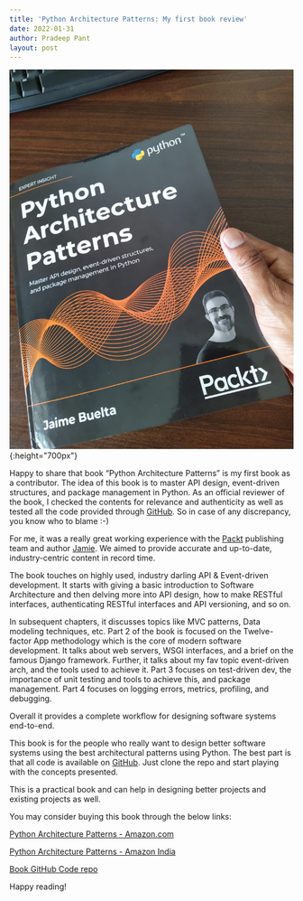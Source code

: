 ```yaml
---
title: 'Python Architecture Patterns: My first book review'
date: 2022-01-31
author: Pradeep Pant
layout: post
---
```


![](/data/images/python_arch_book.jpeg){:height="700px"}


Happy to share that book “Python Architecture Patterns” is my first book as a contributor. The idea of this book is to master API design, event-driven structures, and package management in Python. As an official reviewer of the book, I checked the contents for relevance and authenticity as well as tested all the code provided through [GitHub](https://github.com/PacktPublishing/Python-Architecture-Patterns). So in case of any discrepancy, you know who to blame :-)

For me, it was a really great working experience with the [Packt](https://www.packtpub.com/) publishing team and author [Jamie](https://www.linkedin.com/in/jaime-buelta-27305817/). We aimed to provide accurate and up-to-date, industry-centric content in record time.

The book touches on highly used, industry darling API & Event-driven development. It starts with giving a basic introduction to Software Architecture and then delving more into API design, how to make RESTful interfaces, authenticating RESTful interfaces and API versioning, and so on.

In subsequent chapters, it discusses topics like MVC patterns, Data modeling techniques, etc. Part 2 of the book is focused on the Twelve-factor App methodology which is the core of modern software development. It talks about web servers, WSGI interfaces, and a brief on the famous Django framework. Further, it talks about my fav topic event-driven arch, and the tools used to achieve it. Part 3 focuses on test-driven dev, the importance of unit testing and tools to achieve this, and package management. Part 4 focuses on logging errors, metrics, profiling, and debugging.

Overall it provides a complete workflow for designing software systems end-to-end.

This book is for the people who really want to design better software systems using the best architectural patterns using Python. The best part is that all code is available on [GitHub](https://github.com/PacktPublishing/Python-Architecture-Patterns). Just clone the repo and start playing with the concepts presented.

This is a practical book and can help in designing better projects and existing projects as well.

You may consider buying this book through the below links:

[Python Architecture Patterns - Amazon.com](https://www.amazon.com/gp/product/1801819998/ref=ox_sc_act_title_1?smid=ATVPDKIKX0DER&psc=1)

[Python Architecture Patterns - Amazon India](https://www.amazon.in/Python-Architecture-Patterns-event-driven-structures/dp/1801819998/ref=sr_1_4?keywords=Python+Architecture+Patterns&qid=1643604120&sr=8-4)

[Book GitHub Code repo](https://github.com/PacktPublishing/Python-Architecture-Patterns) 


Happy reading!

